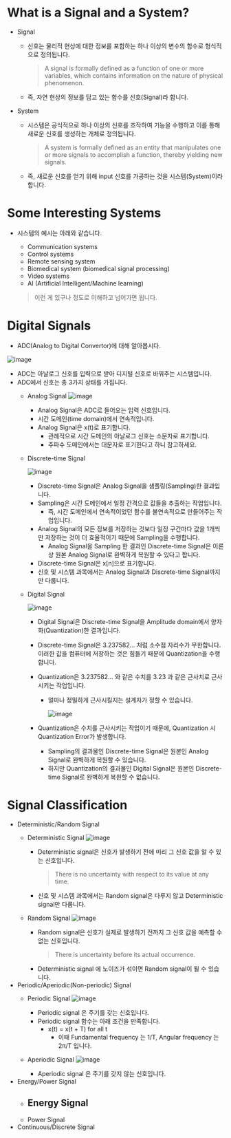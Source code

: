 # What is a Signal and a System?

- Signal
    - 신호는 물리적 현상에 대한 정보를 포함하는 하나 이상의 변수의 함수로 형식적으로 정의됩니다.
        
        > A signal is formally defined as a function of one or more
        variables, which contains information on the nature of physical
        phenomenon.
        > 
    - 즉, 자연 현상의 정보를 담고 있는 함수를 신호(Signal)라 합니다.
- System
    - 시스템은 공식적으로 하나 이상의 신호를 조작하여 기능을 수행하고 이를 통해 새로운 신호를 생성하는 개체로 정의됩니다.
        
        > A system is formally defined as an entity that manipulates one or more signals to accomplish a function, thereby yielding new signals.
        > 
    - 즉, 새로운 신호를 얻기 위해 input 신호를 가공하는 것을 시스템(System)이라 합니다.

# Some Interesting Systems

- 시스템의 예시는 아래와 같습니다.
    - Communication systems
    - Control systems
    - Remote sensing system
    - Biomedical system (biomedical signal processing)
    - Video systems
    - AI (Artificial Intelligent/Machine learning)
    
    > 이런 게 있구나 정도로 이해하고 넘어가면 됩니다.
    > 

# Digital Signals

- ADC(Analog to Digital Convertor)에 대해 알아봅시다.

![image](https://github.com/user-attachments/assets/0a50702d-5c2c-4618-a51e-4c444cf2df2d)

- ADC는 아날로그 신호를 입력으로 받아 디지털 신호로 바꿔주는 시스템입니다.
- ADC에서 신호는 총 3가지 상태를 가집니다.
    - Analog Signal
        ![image](https://github.com/user-attachments/assets/a66ea5aa-fa40-49b2-b71c-ef7da1a27c4a)

        
        - Analog Signal은 ADC로 들어오는 입력 신호입니다.
        - 시간 도메인(time domain)에서 연속적입니다.
        - Analog Signal은 x(t)로 표기합니다.
            - 관례적으로 시간 도메인의 아날로그 신호는 소문자로 표기합니다.
            - 주파수 도메인에서는 대문자로 표기한다고 하니 참고하세요.
    - Discrete-time Signal
      
        ![image](https://github.com/user-attachments/assets/87dd6451-4c93-4388-9850-9281ea4b8ea0)
        
        - Discrete-time Signal은 Analog Signal을 샘플링(Sampling)한 결과입니다.
        - Sampling은 시간 도메인에서 일정 간격으로 값들을 추출하는 작업입니다.
            - 즉, 시간 도메인에서 연속적이었던 함수를 불연속적으로 만들어주는 작업입니다.
        - Analog Signal의 모든 정보를 저장하는 것보다 일정 구간마다 값을 1개씩만 저장하는 것이 더 효율적이기 때문에 Sampling을 수행합니다.
            - Analog Signal을 Sampling 한 결과인 Discrete-time Signal은 이론상 원본 Analog Signal로 완벽하게 복원할 수 있다고 합니다.
        - Discrete-time Signal은 x[n]으로 표기합니다.
        - 신호 및 시스템 과목에서는 Analog Signal과 Discrete-time Signal까지만 다룹니다.
    - Digital Signal
        
        ![image](https://github.com/user-attachments/assets/2a933011-3b09-422a-8b55-0fd2b45d3798)
        
        - Digital Signal은 Discrete-time Signal을 Amplitude domain에서 양자화(Quantization)한 결과입니다.
        - Discrete-time Signal은 3.237582… 처럼 소수점 자리수가 무한합니다. 이러한 값을 컴퓨터에 저장하는 것은 힘들기 때문에 Quantization을 수행합니다.
        - Quantization은 3.237582… 와 같은 수치를 3.23 과 같은 근사치로 근사시키는 작업입니다.
            - 얼마나 정밀하게 근사시킬지는 설계자가 정할 수 있습니다.
                
                ![image](https://github.com/user-attachments/assets/b2d2fbc0-a527-4db1-a19a-2bfa3af35201)

        - Quantization은 수치를 근사시키는 작업이기 때문에, Quantization 시 Quantization Error가 발생합니다.
            - Sampling의 결과물인 Discrete-time Signal은 원본인 Analog Signal로 완벽하게 복원할 수 있습니다.
            - 하지만 Quantization의 결과물인 Digital Signal은 원본인 Discrete-time Signal로 완벽하게 복원할 수 없습니다.

# Signal Classification

- Deterministic/Random Signal
    - Deterministic Signal
      ![image](https://github.com/user-attachments/assets/c1a5b93d-9436-442a-b60c-3ba93702e9b5)
        - Deterministic signal은 신호가 발생하기 전에 미리 그 신호 값을 알 수 있는 신호입니다.
            > There is no uncertainty with respect to its value at any time.
            >
        - 신호 및 시스템 과목에서는 Random signal은 다루지 않고 Deterministic signal만 다룹니다.
    - Random Signal
        ![image](https://github.com/user-attachments/assets/11c9baae-3479-4791-96f9-615f676eaf0f)
 
        - Random signal은 신호가 실제로 발생하기 전까지 그 신호 값을 예측할 수 없는 신호입니다.
            > There is uncertainty before its actual occurrence.
        - Deterministic signal 에 노이즈가 섞이면 Random signal이 될 수 있습니다.
- Periodic/Aperiodic(Non-periodic) Signal
    - Periodic Signal
          ![image](https://github.com/user-attachments/assets/be3fb9e6-c6d0-42a7-a417-8c1640c280df)
        - Periodic signal 은 주기를 갖는 신호입니다.
        - Periodic signal 함수는 아래 조건을 만족합니다.
            - x(t) = x(t + T) for all t
                - 이때 Fundamental frequency 는 1/T, Angular frequency 는 2π/T 입니다.
    - Aperiodic Signal
        ![image](https://github.com/user-attachments/assets/e00be867-4999-4851-af5d-a36401b33f6f)
 
        - Aperiodic signal 은 주기를 갖지 않는 신호입니다.
- Energy/Power Signal
    - Energy Signal
        - 
    - Power Signal
- Continuous/Discrete Signal
